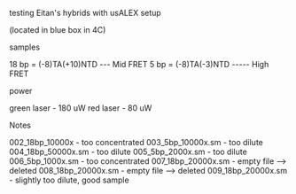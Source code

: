 testing Eitan's hybrids with usALEX setup

(located in blue box in 4C)

samples

18 bp = (-8)TA(+10)NTD --- Mid FRET
5 bp = (-8)TA(-3)NTD ----- High FRET

power

green laser - 180 uW
red laser - 80 uW

Notes

002_18bp_10000x - too concentrated
003_5bp_10000x.sm - too dilute
004_18bp_50000x.sm - too dilute
005_5bp_2000x.sm - too dilute
006_5bp_1000x.sm - too concentrated
007_18bp_20000x.sm - empty file --> deleted
008_18bp_20000x.sm - empty file --> deleted
009_18bp_20000x.sm - slightly too dilute, good sample
